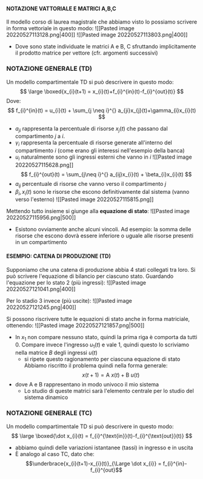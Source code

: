#### NOTAZIONE VATTORIALE E MATRICI A,B,C
Il modello corso di laurea magistrale che abbiamo visto lo possiamo scrivere in forma vettoriale in questo modo:
![[Pasted image 20220527113128.png|400]]
![[Pasted image 20220527113803.png|400]]
- Dove sono state individuate le matrici $\text{A}$ e $\text{B}$, $\text{C}$ sfruttando implicitamente il prodotto matrice per vettore (cfr. argomenti successivi)


### NOTAZIONE GENERALE (TD)
Un modello compartimentale TD si può descrivere in questo modo:
$$
\large \boxed{x_{i}(t+1) = x_{i}(t)+f_{i}^{in}(t)-f_{i}^{out}(t)}
$$
Dove:
$$
f_{i}^{in}(t) = u_{i}(t) + \sum_{j \neq i}^{} a_{ji}x_{j}(t)+\gamma_{i}x_{i}(t)
$$
- $a_{ji}$ rappresenta la percentuale di risorse $x_{j}(t)$ che passano dal compartimento $j$ a $i$.
- $\gamma_{i}$ rappresenta la percentuale di risorse generate all'interno del compartimento $i$ (come erano gli interessi nell'esempio della banca)
- $u_{i}$ naturalmente sono gli ingressi esterni che vanno in $i$
![[Pasted image 20220527115628.png]]
$$
f_{i}^{out}(t) = \sum_{j\neq i}^{} a_{ij}x_{i}(t) + \beta_{i}x_{i}(t)
$$
- $a_{ij}$ percentuale di risorse che vanno verso il compartimento $j$
- $\beta_{i}, x_{i}(t)$ sono le risorse che escono definitivamente dal sistema (vanno verso l'esterno)
![[Pasted image 20220527115815.png]]


Mettendo tutto insieme si giunge alla **equazione di stato**:
![[Pasted image 20220527115956.png|500]]
- Esistono ovviamente anche alcuni vincoli. Ad esempio: la somma delle risorse che escono dovrà essere inferiore o uguale alle risorse presenti in un compartimento

#### ESEMPIO: CATENA DI PRODUZIONE (TD)
Supponiamo che una catena di produzione abbia $4$ stati collegati tra loro. Si può scrivere l'equazione di bilancio per ciascuno stato.
Guardando l'equazione per lo stato $2$ (più ingressi):
![[Pasted image 20220527121041.png|400]]

Per lo stadio $3$ invece (più uscite):
![[Pasted image 20220527121245.png|400]]


Si possono riscrivere tutte le equazioni di stato anche in forma matriciale, ottenendo:
![[Pasted image 20220527121857.png|500]]

- In $x_{1}$ non compare nessuno stato, quindi la prima riga è comporta da tutti $0$. Compare invece l'ingresso $u_{1}(t)$ e vale $1$, quindi questo lo scriviamo nella matrice $B$ degli ingressi $u(t)$
	- si ripete questo ragionamento per ciascuna equazione di stato
Abbiamo riscritto il problema quindi nella forma generale:
$$
x(t+1) = \text{A} \ x(t) + \text{B} \ u(t)
$$
- dove $\text{A}$ e $\text{B}$ rappresentano in modo univoco il mio sistema
	- Lo studio di queste matrici sarà l'elemento centrale per lo studio del sistema dinamico


### NOTAZIONE GENERALE (TC)
Un modello compartimentale TD si può descrivere in questo modo:
$$
\large \boxed{\dot x_{i}(t) = f_{i}^{\text{in}}(t)-f_{i}^{\text{out}}(t)}
$$
- abbiamo quindi delle variazioni istantanee (tassi) in ingresso e in uscita
- È analogo al caso TC, dato che: $$\underbrace{x_{i}(t+1)-x_{i}(t)}_{\Large \dot x_{i}} = f_{i}^{in}-f_{i}^{out}$$ 
